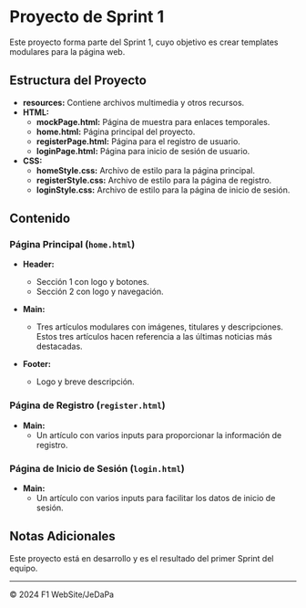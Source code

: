 # Proyecto de Sprint 1

Este proyecto forma parte del Sprint 1, cuyo objetivo es crear templates modulares para la página web.

## Estructura del Proyecto

- **resources:** Contiene archivos multimedia y otros recursos.
- **HTML:**
  - **mockPage.html:** Página de muestra para enlaces temporales.
  - **home.html:** Página principal del proyecto. 
  - **registerPage.html:** Página para el registro de usuario.
  - **loginPage.html:** Página para inicio de sesión de usuario.
- **CSS:**
  - **homeStyle.css:** Archivo de estilo para la página principal.
  - **registerStyle.css:** Archivo de estilo para la página de registro.
  - **loginStyle.css:** Archivo de estilo para la página de inicio de sesión.

## Contenido

### Página Principal (`home.html`)

- **Header:**
  - Sección 1 con logo y botones.
  - Sección 2 con logo y navegación.

- **Main:**
  - Tres artículos modulares con imágenes, titulares y descripciones. Estos tres artículos hacen referencia a las últimas noticias más destacadas.
  
- **Footer:**
  - Logo y breve descripción.
 
### Página de Registro (`register.html`)
 
- **Main:**
  - Un artículo con varios inputs para proporcionar la información de registro.
 
### Página de Inicio de Sesión  (`login.html`)
 
- **Main:**
  - Un artículo con varios inputs para facilitar los datos de inicio de sesión.

## Notas Adicionales

Este proyecto está en desarrollo y es el resultado del primer Sprint del equipo.

---

© 2024 F1 WebSite/JeDaPa
